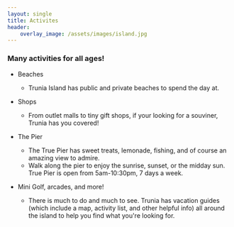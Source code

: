 ```yaml
---
layout: single
title: Activites
header:
    overlay_image: /assets/images/island.jpg
---
```


### Many activities for all ages!

- Beaches
    - Trunia Island has public and private beaches to spend the day at. 

- Shops
    - From outlet malls to tiny gift shops, if your looking for a souviner, Trunia has you covered!
- The Pier
    - The True Pier has sweet treats, lemonade, fishing, and of course an amazing view to admire.
    - Walk along the pier to enjoy the sunrise, sunset, or the midday sun. True Pier is open from 5am-10:30pm, 7 days a week.

- Mini Golf, arcades, and more!
    - There is much to do and much to see. Trunia has vacation guides (which include a map, activity list, and other helpful info) all around the island to help you find what you're looking for.